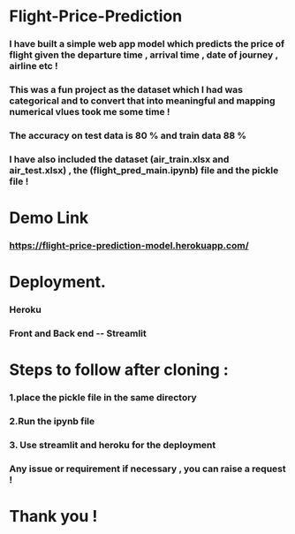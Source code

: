 # Flight-Price-Prediction 

### I have built a simple web app model which predicts the price of flight given the departure time , arrival time , date of journey , airline etc !

### This was a fun project as the dataset which I had was categorical and to convert that into meaningful and mapping numerical vlues took me some time !
### The accuracy on test data is 80 % and train data 88 %
### I have also included the dataset (air_train.xlsx and air_test.xlsx) , the (flight_pred_main.ipynb) file and the pickle file !

# Demo Link
### https://flight-price-prediction-model.herokuapp.com/

# Deployment.
### Heroku
### Front and Back end -- Streamlit

# Steps to follow after cloning :

### 1.place the pickle file in the same directory
### 2.Run the ipynb file
### 3. Use streamlit and heroku for the deployment

### Any issue or requirement if necessary , you can raise a request !

# Thank you !
